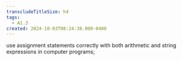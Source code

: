 ```yaml
---
transcludeTitleSize: h4
tags:
  - A1.3
created: 2024-10-03T08:24:38.000-0400
---
```

use assignment statements correctly with both arithmetic and string expressions in computer programs;